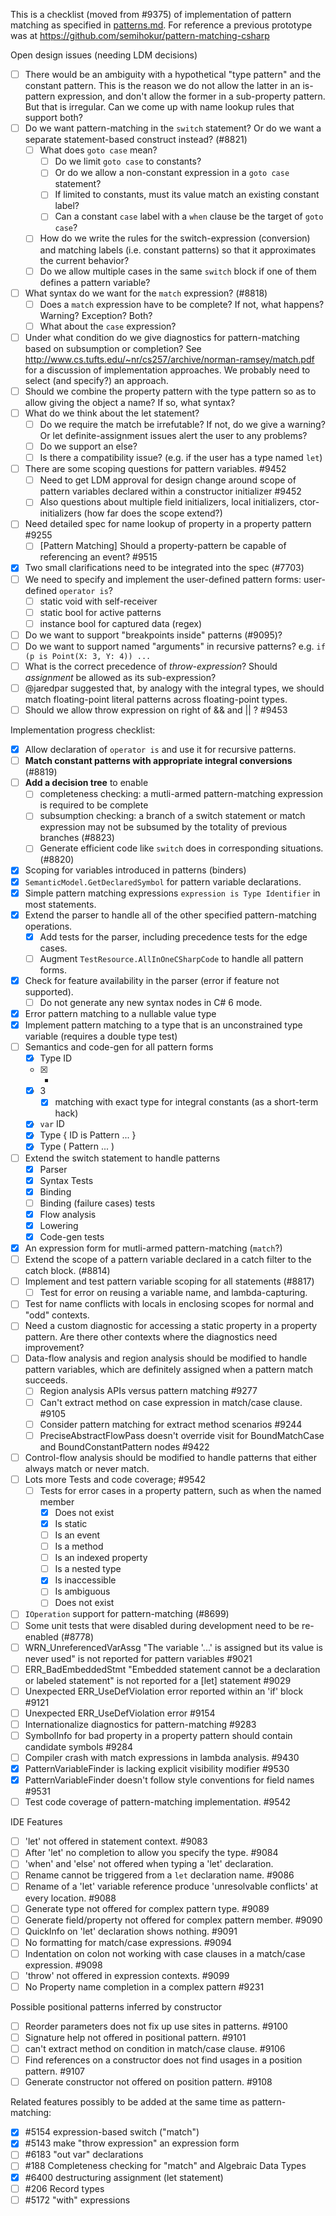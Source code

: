 This is a checklist (moved from #9375) of implementation of pattern matching as specified in [patterns.md](./patterns.md). For reference a previous prototype was at https://github.com/semihokur/pattern-matching-csharp

Open design issues (needing LDM decisions)
- [ ] There would be an ambiguity with a hypothetical "type pattern" and the constant pattern. This is the reason we do not allow the latter in an is-pattern expression, and don't allow the former in a sub-property pattern. But that is irregular. Can we come up with name lookup rules that support both?
- [ ] Do we want pattern-matching in the `switch` statement? Or do we want a separate statement-based construct instead? (#8821)
    - [ ] What does `goto case` mean?
      - [ ] Do we limit `goto case` to constants?
      - [ ] Or do we allow a non-constant expression in a `goto case` statement?
      - [ ] If limited to constants, must its value match an existing constant label?
      - [ ] Can a constant `case` label with a `when` clause be the target of `goto case`?
    - [ ] How do we write the rules for the switch-expression (conversion) and matching labels (i.e. constant patterns) so that it approximates the current behavior?
    - [ ] Do we allow multiple cases in the same `switch` block if one of them defines a pattern variable?
- [ ] What syntax do we want for the `match` expression? (#8818)
  - [ ] Does a `match` expression have to be complete? If not, what happens? Warning? Exception? Both?
  - [ ] What about the `case` expression?
- [ ] Under what condition do we give diagnostics for pattern-matching based on subsumption or completion? See http://www.cs.tufts.edu/~nr/cs257/archive/norman-ramsey/match.pdf for a discussion of implementation approaches. We probably need to select (and specify?) an approach.
- [ ] Should we combine the property pattern with the type pattern so as to allow giving the object a name? If so, what syntax?
- [ ] What do we think about the let statement?
  - [ ] Do we require the match be irrefutable? If not, do we give a warning? Or let definite-assignment issues alert the user to any problems?
  - [ ] Do we support an else?
  - [ ] Is there a compatibility issue? (e.g. if the user has a type named `let`) 
- [ ] There are some scoping questions for pattern variables. #9452
  - [ ] Need to get LDM approval for design change around scope of pattern variables declared within a constructor initializer #9452 
  - [ ] Also questions about multiple field initializers, local initializers, ctor-initializers (how far does the scope extend?)
- [ ] Need detailed spec for name lookup of property in a property pattern #9255
  - [ ] [Pattern Matching] Should a property-pattern be capable of referencing an event? #9515
- [x] Two small clarifications need to be integrated into the spec (#7703)
- [ ] We need to specify and implement the user-defined pattern forms: user-defined `operator is`?
  - [ ] static void with self-receiver
  - [ ] static bool for active patterns
  - [ ] instance bool for captured data (regex)
- [ ] Do we want to support "breakpoints inside" patterns (#9095)?
- [ ] Do we want to support named "arguments" in recursive patterns? e.g. `if (p is Point(X: 3, Y: 4)) ...`
- [ ] What is the correct precedence of *throw-expression*? Should *assignment* be allowed as its sub-expression?
- [ ] @jaredpar suggested that, by analogy with the integral types, we should match floating-point literal patterns across floating-point types.
- [ ] Should we allow throw expression on right of && and || ? #9453

Implementation progress checklist:
- [x] Allow declaration of `operator is` and use it for recursive patterns.
- [ ] **Match constant patterns with appropriate integral conversions** (#8819)
- [ ] **Add a decision tree** to enable
  - [ ] completeness checking: a mutli-armed pattern-matching expression is required to be complete
  - [ ] subsumption checking: a branch of a switch statement or match expression may not be subsumed by the totality of previous branches (#8823)
  - [ ] Generate efficient code like `switch` does in corresponding situations. (#8820)
- [x] Scoping for variables introduced in patterns (binders)
- [x] `SemanticModel.GetDeclaredSymbol` for pattern variable declarations.
- [x] Simple pattern matching expressions `expression is Type Identifier` in most statements.
- [x] Extend the parser to handle all of the other specified pattern-matching operations.
  - [x] Add tests for the parser, including precedence tests for the edge cases.
  - [ ] Augment `TestResource.AllInOneCSharpCode` to handle all pattern forms.
- [x] Check for feature availability in the parser (error if feature not supported).
  - [ ] Do not generate any new syntax nodes in C# 6 mode. 
- [x] Error pattern matching to a nullable value type
- [x] Implement pattern matching to a type that is an unconstrained type variable (requires a double type test)
- [ ] Semantics and code-gen for all pattern forms
  - [x] Type ID
  - [x] *
  - [x] 3
    - [x] matching with exact type for integral constants (as a short-term hack)
  - [x] `var` ID
  - [x] Type { ID is Pattern ... }
  - [x] Type ( Pattern ... )
- [ ] Extend the switch statement to handle patterns
  - [x] Parser
  - [x] Syntax Tests
  - [x] Binding
  - [ ] Binding (failure cases) tests
  - [x] Flow analysis
  - [x] Lowering
  - [x] Code-gen tests
- [x] An expression form for mutli-armed pattern-matching (`match`?)
- [ ] Extend the scope of a pattern variable declared in a catch filter to the catch block. (#8814)
- [ ] Implement and test pattern variable scoping for all statements (#8817)
  - [ ] Test for error on reusing a variable name, and lambda-capturing.
- [ ] Test for name conflicts with locals in enclosing scopes for normal and "odd" contexts.
- [ ] Need a custom diagnostic for accessing a static property in a property pattern. Are there other contexts where the diagnostics need improvement?
- [ ] Data-flow analysis and region analysis should be modified to handle pattern variables, which are definitely assigned when a pattern match succeeds.
  - [ ] Region analysis APIs versus pattern matching #9277 
  - [ ] Can't extract method on case expression in match/case clause. #9105
  - [ ] Consider pattern matching for extract method scenarios #9244
  - [ ] PreciseAbstractFlowPass doesn't override visit for BoundMatchCase and BoundConstantPattern nodes #9422 
- [ ] Control-flow analysis should be modified to handle patterns that either always match or never match.
- [ ] Lots more Tests and code coverage; #9542
  - [ ] Tests for error cases in a property pattern, such as when the named member
    - [x] Does not exist
    - [x] Is static
    - [ ] Is an event
    - [ ] Is a method
    - [ ] Is an indexed property
    - [ ] Is a nested type
    - [x] Is inaccessible
    - [ ] Is ambiguous
    - [ ] Does not exist
- [ ] `IOperation` support for pattern-matching (#8699)
- [ ] Some unit tests that were disabled during development need to be re-enabled (#8778)
- [ ] WRN_UnreferencedVarAssg "The variable '...' is assigned but its value is never used" is not reported for pattern variables #9021
- [ ] ERR_BadEmbeddedStmt "Embedded statement cannot be a declaration or labeled statement" is not reported for a [let] statement #9029
- [ ] Unexpected ERR_UseDefViolation error reported within an 'if' block #9121
- [ ] Unexpected ERR_UseDefViolation error #9154
- [ ] Internationalize diagnostics for pattern-matching #9283
- [ ] SymbolInfo for bad property in a property pattern should contain candidate symbols #9284
- [ ] Compiler crash with match expressions in lambda analysis. #9430
- [x] PatternVariableFinder is lacking explicit visibility modifier #9530
- [x] PatternVariableFinder doesn't follow style conventions for field names #9531
- [ ] Test code coverage of pattern-matching implementation. #9542

IDE Features
- [ ] 'let' not offered in statement context. #9083
- [ ] After 'let' no completion to allow you specify the type. #9084
- [ ] 'when' and 'else' not offered when typing a 'let' declaration.
- [ ] Rename cannot be triggered from a `let` declaration name. #9086
- [ ] Rename of a 'let' variable reference produce 'unresolvable conflicts' at every location. #9088
- [ ] Generate type not offered for complex pattern type. #9089
- [ ] Generate field/property not offered for complex pattern member. #9090
- [ ] QuickInfo on 'let' declaration shows nothing. #9091
- [ ] No formatting for match/case expressions. #9094
- [ ] Indentation on colon not working with case clauses in a match/case expression. #9098
- [ ] 'throw' not offered in expression contexts. #9099
- [ ] No Property name completion in a complex pattern #9231

Possible positional patterns inferred by constructor
- [ ] Reorder parameters does not fix up use sites in patterns. #9100
- [ ] Signature help not offered in positional pattern. #9101
- [ ] can't extract method on condition in match/case clause. #9106
- [ ] Find references on a constructor does not find usages in a position pattern. #9107
- [ ] Generate constructor not offered on position pattern. #9108

Related features possibly to be added at the same time as pattern-matching:
- [x] #5154 expression-based switch ("match")
- [x] #5143 make "throw expression" an expression form
- [ ] #6183 "out var" declarations
- [ ] #188 Completeness checking for "match" and Algebraic Data Types
- [x] #6400 destructuring assignment (let statement)
- [ ] #206 Record types
- [ ] #5172 "with" expressions
